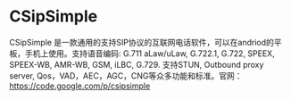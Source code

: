 # CSipSimple
CSipSimple 是一款通用的支持SIP协议的互联网电话软件，可以在andriod的平板，手机上使用。支持语音编码: G.711 aLaw/uLaw, G.722.1, G.722, SPEEX, SPEEX-WB, AMR-WB, GSM, iLBC, G.729. 支持STUN, Outbound proxy server, Qos，VAD，AEC，AGC，CNG等众多功能和标准。官网：https://code.google.com/p/csipsimple
